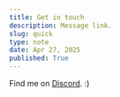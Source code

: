 ```yaml
---
title: Get in touch
description: Message link.
slug: quick
type: note
date: Apr 27, 2025
published: True
---
```


Find me on [Discord](https://discord.com/users/738389772871139330). :)
